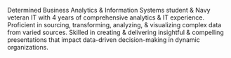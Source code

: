 Determined Business Analytics & Information Systems student & Navy veteran IT with 4 years of comprehensive analytics & IT experience. Proficient in sourcing, transforming, analyzing, & visualizing complex data from varied sources. Skilled in creating & delivering insightful & compelling presentations that impact data-driven decision-making in dynamic organizations.

<!---
thomascowart/thomascowart is a ✨ special ✨ repository because its `README.md` (this file) appears on your GitHub profile.
You can click the Preview link to take a look at your changes.
--->
